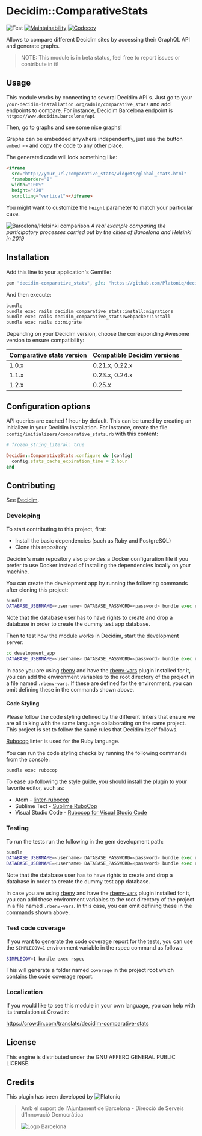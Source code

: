 # Decidim::ComparativeStats

![Test](https://github.com/Platoniq/decidim-module-comparative_stats/workflows/Test/badge.svg)
[![Maintainability](https://api.codeclimate.com/v1/badges/59d3415b89244ef0d40b/maintainability)](https://codeclimate.com/github/Platoniq/decidim-module-comparative_stats/maintainability)
[![Codecov](https://codecov.io/gh/Platoniq/decidim-module-comparative_stats/branch/master/graph/badge.svg?token=XhzWO0IiWt)](https://codecov.io/gh/Platoniq/decidim-module-comparative_stats)

Allows to compare different Decidim sites by accessing their GraphQL API and
generate graphs.

> NOTE: This module is in beta status, feel free to report issues or contribute in it!

## Usage

This module works by connecting to several Decidim API's.
Just go to your `your-decidim-installation.org/admin/comparative_stats` and
add endpoints to compare.
For instance, Decidim Barcelona endpoint is `https://www.decidim.barcelona/api`

Then, go to graphs and see some nice graphs!

Graphs can be embedded anywhere independently, just use the button
`embed <>` and copy the code to any other place.

The generated code will look something like:

```html
<iframe
  src="http://your_url/comparative_stats/widgets/global_stats.html"
  frameborder="0"
  width="100%"
  height="420"
  scrolling="vertical"></iframe>
```

You might want to customize the `height` parameter to match your particular case.

![Barcelona/Helsinki comparison](example.png)
*A real example comparing the participatory processes carried out by the cities of Barcelona and Helsinki in 2019*

## Installation

Add this line to your application's Gemfile:

```ruby
gem "decidim-comparative_stats", git: "https://github.com/Platoniq/decidim-module-comparative_stats", branch: "master"
```

And then execute:

```bash
bundle
bundle exec rails decidim_comparative_stats:install:migrations
bundle exec rails decidim_comparative_stats:webpacker:install
bundle exec rails db:migrate
```

Depending on your Decidim version, choose the corresponding Awesome version to ensure
compatibility:

| Comparative stats version | Compatible Decidim versions |
|---------------------------|-----------------------------|
| 1.0.x                     | 0.21.x, 0.22.x              |
| 1.1.x                     | 0.23.x, 0.24.x              |
| 1.2.x                     | 0.25.x                      |

## Configuration options

API queries are cached 1 hour by default.
This can be tuned by creating an initializer in your Decidim installation.
For instance, create the file `config/initializers/comparative_stats.rb`
with this content:

```ruby
# frozen_string_literal: true

Decidim::ComparativeStats.configure do |config|
  config.stats_cache_expiration_time = 2.hour
end
```

## Contributing

See [Decidim](https://github.com/decidim/decidim).

### Developing

To start contributing to this project, first:

- Install the basic dependencies (such as Ruby and PostgreSQL)
- Clone this repository

Decidim's main repository also provides a Docker configuration file if you
prefer to use Docker instead of installing the dependencies locally on your
machine.

You can create the development app by running the following commands after
cloning this project:

```bash
bundle
DATABASE_USERNAME=<username> DATABASE_PASSWORD=<password> bundle exec rake development_app
```

Note that the database user has to have rights to create and drop a database in
order to create the dummy test app database.

Then to test how the module works in Decidim, start the development server:

```bash
cd development_app
DATABASE_USERNAME=<username> DATABASE_PASSWORD=<password> bundle exec rails s
```

In case you are using [rbenv](https://github.com/rbenv/rbenv) and have the
[rbenv-vars](https://github.com/rbenv/rbenv-vars) plugin installed for it, you
can add the environment variables to the root directory of the project in a file
named `.rbenv-vars`. If these are defined for the environment, you can omit
defining these in the commands shown above.

#### Code Styling

Please follow the code styling defined by the different linters that ensure we
are all talking with the same language collaborating on the same project. This
project is set to follow the same rules that Decidim itself follows.

[Rubocop](https://rubocop.readthedocs.io/) linter is used for the Ruby language.

You can run the code styling checks by running the following commands from the
console:

```
bundle exec rubocop
```

To ease up following the style guide, you should install the plugin to your
favorite editor, such as:

- Atom - [linter-rubocop](https://atom.io/packages/linter-rubocop)
- Sublime Text - [Sublime RuboCop](https://github.com/pderichs/sublime_rubocop)
- Visual Studio Code - [Rubocop for Visual Studio Code](https://github.com/misogi/vscode-ruby-rubocop)

### Testing

To run the tests run the following in the gem development path:

```bash
bundle
DATABASE_USERNAME=<username> DATABASE_PASSWORD=<password> bundle exec rake test_app
DATABASE_USERNAME=<username> DATABASE_PASSWORD=<password> bundle exec rspec
```

Note that the database user has to have rights to create and drop a database in
order to create the dummy test app database.

In case you are using [rbenv](https://github.com/rbenv/rbenv) and have the
[rbenv-vars](https://github.com/rbenv/rbenv-vars) plugin installed for it, you
can add these environment variables to the root directory of the project in a
file named `.rbenv-vars`. In this case, you can omit defining these in the
commands shown above.

### Test code coverage

If you want to generate the code coverage report for the tests, you can use
the `SIMPLECOV=1` environment variable in the rspec command as follows:

```bash
SIMPLECOV=1 bundle exec rspec
```

This will generate a folder named `coverage` in the project root which contains
the code coverage report.

### Localization

If you would like to see this module in your own language, you can help with its
translation at Crowdin:

<https://crowdin.com/translate/decidim-comparative-stats>

## License

This engine is distributed under the GNU AFFERO GENERAL PUBLIC LICENSE.

## Credits

This plugin has been developed by ![Platoniq](app/assets/images/platoniq-logo.png)

> Amb el suport de l'Ajuntament de Barcelona - Direcció de Serveis d'Innovació Democràtica
>
> ![Logo Barcelona](app/assets/images/bcn-logo.png)
